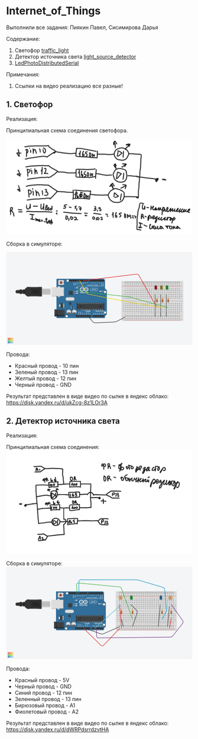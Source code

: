# Internet_of_Things
Выполнили все задания: Пиякин Павел, Сисимирова Дарья

Содержание:

1. Светофор [traffic_light](https://github.com/Deppkepa/Internet_of_Things/tree/main/traffic_light)
2. Детектор источника света [light_source_detector](https://github.com/Deppkepa/Internet_of_Things/tree/main/light_source_detector)
3. [LedPhotoDistributedSerial](https://github.com/Deppkepa/Internet_of_Things/tree/main/LedPhotoDistributedSerial)

Примечания: 
1. Ссылки на видео реализацию все разные!

## 1. Светофор
Реализация:

Принципиальная схема соединения светофора.

![картинка 1](https://github.com/Deppkepa/Internet_of_Things/blob/main/images/null%20(1).png)

Сборка в симуляторе:

![картинка 2](https://github.com/Deppkepa/Internet_of_Things/blob/main/images/Grand%20Tumelo-Jaban.png)

Провода:

* Красный провод - 10 пин
* Зеленый провод - 13 пин
* Желтый провод - 12 пин
* Черный провод - GND

Результат представлен в виде видео по сылке в яндекс облако: https://disk.yandex.ru/d/ukZcg-8z1LOr3A
## 2. Детектор источника света
Реализация:

Принципиальная схема соединения:
![картинка 4](https://github.com/Deppkepa/Internet_of_Things/blob/main/images/детектор%20источника%20света.png)

Сборка в симуляторе:
![картинка 3](https://github.com/Deppkepa/Internet_of_Things/blob/main/images/Tremendous%20Borwo-Duup.png)

Провода:

* Красный провод - 5V
* Черный провод - GND
* Синий провод - 12 пин
* Зеленный провод - 13 пин
* Бирюзовый провод - A1
* Фиолетовый провод - A2

Результат представлен в виде видео по сылке в яндекс облако: https://disk.yandex.ru/d/dWRPdsrrdzvtHA
